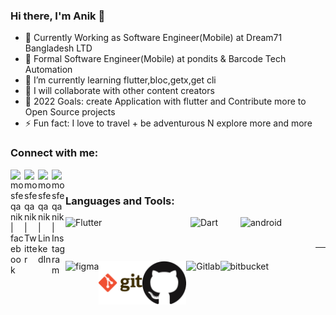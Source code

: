 ### Hi there, I'm Anik  👋

- 🔭 Currently Working as Software Engineer(Mobile) at Dream71 Bangladesh LTD
- 🔭 Formal Software Engineer(Mobile) at pondits & Barcode Tech Automation
- 🌱 I’m currently learning flutter,bloc,getx,get cli
- 👯 I will collaborate with other content creators
- 🥅 2022 Goals: create Application with flutter and Contribute more to Open Source projects
- ⚡ Fun fact: I love to travel + be adventurous N explore more and more

### Connect with me:

[<img align="left" alt="mosfeqanik | facebook" width="22px" src="https://cdn.jsdelivr.net/npm/simple-icons@v3/icons/facebook.svg" />][facebook]
[<img align="left" alt="mosfeqanik | Twitter" width="22px" src="https://cdn.jsdelivr.net/npm/simple-icons@v3/icons/twitter.svg" />][twitter]
[<img align="left" alt="mosfeqanik | LinkedIn" width="22px" src="https://cdn.jsdelivr.net/npm/simple-icons@v3/icons/linkedin.svg" />][linkedin]
[<img align="left" alt="mosfeqanik | Instagram" width="22px" src="https://cdn.jsdelivr.net/npm/simple-icons@v3/icons/instagram.svg" />][instagram]

<br />

### Languages and Tools:

<img align="left" alt="Flutter" width="200px" height="70px" src="https://flutter.dev/assets/images/shared/brand/flutter/logo/flutter-lockup.png" />
<img align="left" alt="Dart" width="80px" height="70px"src="https://upload.wikimedia.org/wikipedia/commons/7/7e/Dart-logo.png" />
<img align="left" alt="android" width="120px" height="70px" src="https://upload.wikimedia.org/wikipedia/commons/0/00/Android_Logo_%282014-2015%29.svg" />
<img align="left" alt="figma" height="70px" src="https://upload.wikimedia.org/wikipedia/commons/3/33/Figma-logo.svg" />
<img align="left" alt="Git" height="70px" src="https://raw.githubusercontent.com/github/explore/80688e429a7d4ef2fca1e82350fe8e3517d3494d/topics/git/git.png" />
<img align="left" alt="GitHub"height="70px"src="https://raw.githubusercontent.com/github/explore/78df643247d429f6cc873026c0622819ad797942/topics/github/github.png" />
<img align="left" alt="Gitlab"height="70px"src="https://images.g2crowd.com/uploads/product/image/social_landscape/social_landscape_15680ee909406e13c21c8f179f83d99e/gitlab.png" />
<img align="left" alt="bitbucket" height="70px" src="https://pbs.twimg.com/profile_images/1026981625291190272/35O2KIRX_400x400.jpg" />
<br />

<br />

---
[website]: https://mosfeqanik.com
[facebook]: https://www.facebook.com/mosfeqanik
[twitter]: https://twitter.com/Mosfeqanik_
[linkedin]: https://www.linkedin.com/in/mosfeqanik/
[instagram]: https://www.instagram.com/mosfeqanik/
